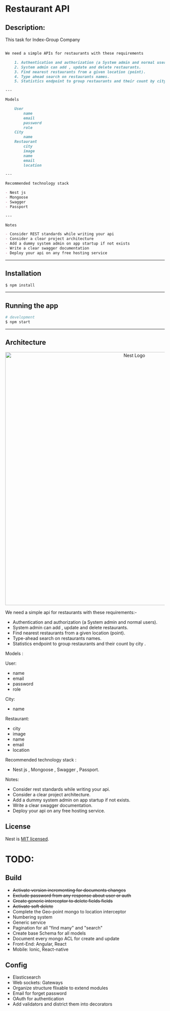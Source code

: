 # Restaurant API

## Description:

This task for Index-Group Company

```markdown

We need a simple APIs for restaurants with these requirements

    1. Authentication and authorization (a System admin and normal users).
    2. System admin can add , update and delete restaurants.
    3. Find nearest restaurants from a given location (point).
    4. Type ahead search on restaurants names.
    5. Statistics endpoint to group restaurants and their count by city .

---

Models

    User
        name
        email
        password
        role
    City
        name
    Restaurant
        city
        image
        name
        email
        location

---

Recommended technology stack

- Nest js
- Mongoose
- Swagger
- Passport

---

Notes

- Consider REST standards while writing your api
- Consider a clear project architecture
- Add a dummy system admin on app startup if not exists
- Write a clear swagger documentation
- Deploy your api on any free hosting service

```

---

## Installation

```bash
$ npm install
```

---

## Running the app

```bash
# development
$ npm start
```

---

## Architecture

<p align="center">
 <img src="https://i.ibb.co/6Hxz1Dm/My-first-service.jpg" width="800" alt="Nest Logo" />
</p>
<!-- ![Service Overview](https://i.ibb.co/6Hxz1Dm/My-first-service.jpg) -->

We need a simple api for restaurants with these requirements:-

- Authentication and authorization (a System admin and normal users).
- System admin can add , update and delete restaurants.
- Find nearest restaurants from a given location (point).
- Type-ahead search on restaurants names.
- Statistics endpoint to group restaurants and their count by city .

Models :

User:

- name
- email
- password
- role

City:

- name

Restaurant:

- city
- image
- name
- email
- location

Recommended technology stack :

- Nest js , Mongoose , Swagger , Passport.

Notes:

- Consider rest standards while writing your api.
- Consider a clear project architecture.
- Add a dummy system admin on app startup if not exists.
- Write a clear swagger documentation.
- Deploy your api on any free hosting service.

## License

Nest is [MIT licensed](LICENSE).

# TODO:

## Build

- <s>Activate version incrementing for documents changes</s>
- <s>Exclude password from any response about user or auth</s>
- <s>Create generic interceptor to delete fields fields</s>
- <s>Activate soft delete</s>
- Complete the Geo-point mongo to location interceptor
- Numbering system
- Generic service
- Pagination for all "find many" and "search"
- Create base Schema for all models
- Document every mongo ACL for create and update
- Front-End: Angular, React
- Mobile: Ionic, React-native

## Config

- Elasticsearch
- Web sockets: Gateways
- Organize structure flixable to extend modules
- Email for forget password
- OAuth for authentication
- Add validators and district them into decorators

